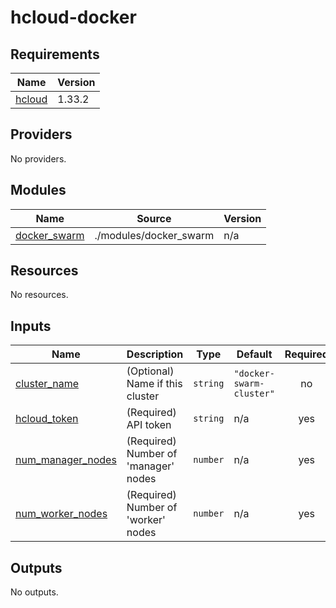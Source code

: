 # hcloud-docker

## Requirements

| Name | Version |
|------|---------|
| <a name="requirement_hcloud"></a> [hcloud](#requirement\_hcloud) | 1.33.2 |

## Providers

No providers.

## Modules

| Name | Source | Version |
|------|--------|---------|
| <a name="module_docker_swarm"></a> [docker\_swarm](#module\_docker\_swarm) | ./modules/docker_swarm | n/a |

## Resources

No resources.

## Inputs

| Name | Description | Type | Default | Required |
|------|-------------|------|---------|:--------:|
| <a name="input_cluster_name"></a> [cluster\_name](#input\_cluster\_name) | (Optional) Name if this cluster | `string` | `"docker-swarm-cluster"` | no |
| <a name="input_hcloud_token"></a> [hcloud\_token](#input\_hcloud\_token) | (Required) API token | `string` | n/a | yes |
| <a name="input_num_manager_nodes"></a> [num\_manager\_nodes](#input\_num\_manager\_nodes) | (Required) Number of 'manager' nodes | `number` | n/a | yes |
| <a name="input_num_worker_nodes"></a> [num\_worker\_nodes](#input\_num\_worker\_nodes) | (Required) Number of 'worker' nodes | `number` | n/a | yes |

## Outputs

No outputs.